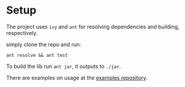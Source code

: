 # Setup

The project uses `ivy` and `ant` for resolving dependencies and
building, respectively.

simply clone the repo and run:

```
ant resolve && ant test
```

To build the lib run `ant jar`, it outputs to `./jar`.

There are examples on usage at the [examples repository](https://www.github.com/jensecj/flatlab-examples).
